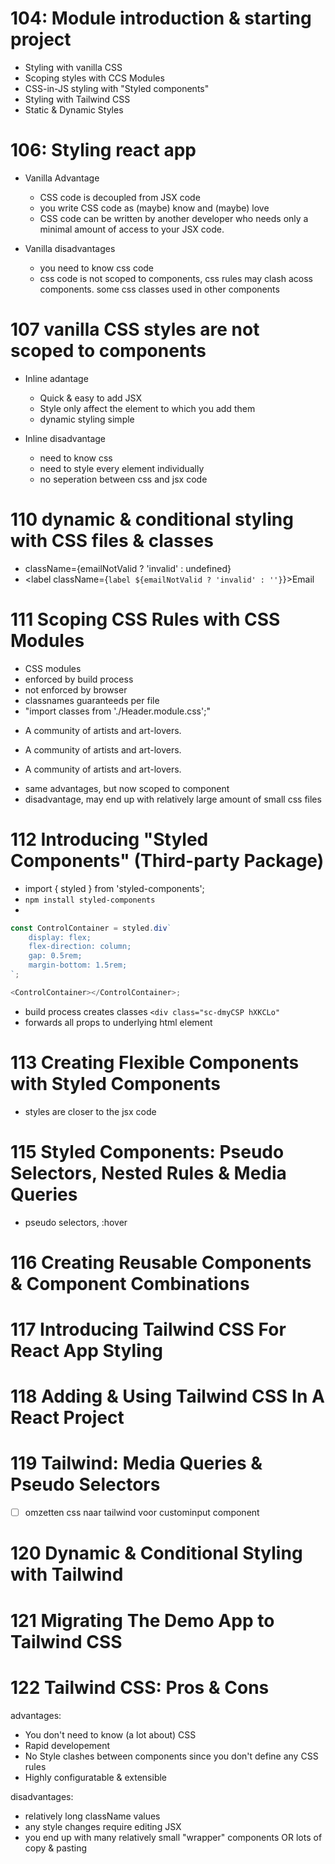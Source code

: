 # 104: Module introduction & starting project

-   Styling with vanilla CSS
-   Scoping styles with CCS Modules
-   CSS-in-JS styling with "Styled components"
-   Styling with Tailwind CSS
-   Static & Dynamic Styles

# 106: Styling react app

-   Vanilla Advantage

    -   CSS code is decoupled from JSX code
    -   you write CSS code as (maybe) know and (maybe) love
    -   CSS code can be written by another developer who
        needs only a minimal amount of access to your JSX
        code.

-   Vanilla disadvantages
    -   you need to know css code
    -   css code is not scoped to components, css
        rules may clash acoss components. some css
        classes used in other components

# 107 vanilla CSS styles are not scoped to components

-   Inline adantage

    -   Quick & easy to add JSX
    -   Style only affect the element to which you add them
    -   dynamic styling simple

-   Inline disadvantage
    -   need to know css
    -   need to style every element individually
    -   no seperation between css and jsx code

# 110 dynamic & conditional styling with CSS files & classes

-   className={emailNotValid ? 'invalid' : undefined}
-   <label className={`label ${emailNotValid ? 'invalid' : ''}`}>Email</label>

# 111 Scoping CSS Rules with CSS Modules

-   CSS modules
-   enforced by build process
-   not enforced by browser
-   classnames guaranteeds per file
-   "import classes from './Header.module.css';"
-   <p className={classes.paragraph}>A community of artists and art-lovers.</p>
-   <p className={1 == 1 ? classes.paragraph : undefined}>A community of artists and art-lovers.</p>
-   <p className={`${classes.paragraph}`}>A community of artists and art-lovers.</p>
-   same advantages, but now scoped to component
-   disadvantage, may end up with relatively large amount of small css files

# 112 Introducing "Styled Components" (Third-party Package)

-   import { styled } from 'styled-components';
-   `npm install styled-components`
-

```js
const ControlContainer = styled.div`
    display: flex;
    flex-direction: column;
    gap: 0.5rem;
    margin-bottom: 1.5rem;
`;

<ControlContainer></ControlContainer>;
```

-   build process creates classes `<div class="sc-dmyCSP hXKCLo"`
-   forwards all props to underlying html element

# 113 Creating Flexible Components with Styled Components

-   styles are closer to the jsx code

# 115 Styled Components: Pseudo Selectors, Nested Rules & Media Queries

-   pseudo selectors, :hover

# 116 Creating Reusable Components & Component Combinations

# 117 Introducing Tailwind CSS For React App Styling

# 118 Adding & Using Tailwind CSS In A React Project

# 119 Tailwind: Media Queries & Pseudo Selectors

-   [ ] omzetten css naar tailwind voor custominput component

# 120 Dynamic & Conditional Styling with Tailwind

# 121 Migrating The Demo App to Tailwind CSS

# 122 Tailwind CSS: Pros & Cons

advantages:

-   You don't need to know (a lot about) CSS
-   Rapid developement
-   No Style clashes between components since you
    don't define any CSS rules
-   Highly configuratable & extensible

disadvantages:

-   relatively long className values
-   any style changes require editing JSX
-   you end up with many relatively small "wrapper"
    components OR lots of copy & pasting
